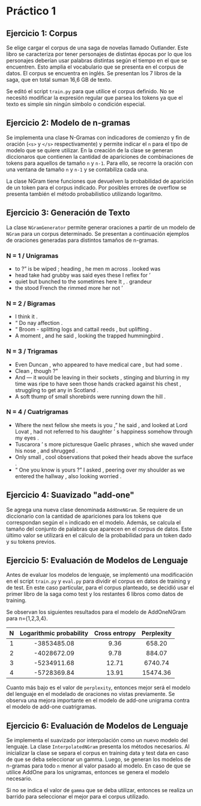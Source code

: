 # Práctico 1

## Ejercicio 1: Corpus
Se elige cargar el corpus de una saga de novelas llamado Outlander.
Este libro se caracteriza por tener personajes de distintas épocas por
lo que los personajes deberían usar palabras distintas según el tiempo
en el que se encuentren. Esto amplia el vocabulario que se presenta
en el corpus de datos. El corpus se encuentra en inglés. Se presentan
los 7 libros de la saga, que en total suman 16,6 GB de texto.

Se editó el script `train.py` para que utilice el corpus definido.
No se necesitó modificar la expresión regular que parsea los tokens
ya que el texto es simple sin ningún símbolo o condición especial.


## Ejercicio 2: Modelo de n-gramas
Se implementa una clase N-Gramas con indicadores de comienzo y fin de
oración (`<s>` y `</s>` respectivamente) y permite indicar el `n` para
el tipo de modelo que se quiere utilizar. En la creación de la clase
se generan diccionaros que contienen la cantidad de apariciones de
combinaciones de tokens para aquellos de tamaño `n` y `n-1`. Para ello,
se recorre la oración con una ventana de tamaño `n` y `n-1` y se
contabiliza cada una.

La clase NGram tiene funciones que devuelven la probabilidad de aparición
de un token para el corpus indicado. Por posibles errores de overflow
se presenta también el método probabilistico utilizando logaritmo.

## Ejercicio 3: Generación de Texto
La clase `NGramGenerator` permite generar oraciones a partir de un
modelo de `NGram` para un corpus determinado. Se presentan a continuación
ejemplos de oraciones generadas para distintos tamaños de n-gramas.

### N = 1 / Unigramas
* to ?” is be wiped ; heading , he men m across . looked was
* head take had grubby was said eyes these I reflex for ’
* quiet but bunched to the sometimes here It , . grandeur
* the stood French the rimmed more her not ’
### N = 2 / Bigramas
* I think it .
* “ Do nay affection .
* “ Broom - splitting logs and cattail reeds , but uplifting .
* A moment , and he said , looking the trapped hummingbird .
### N = 3 / Trigramas
* Even Duncan , who appeared to have medical care , but had some .
* Clean , though ?”
* And — it would be leaving in their sockets , stinging and blurring in my time was ripe to have seen those hands cracked against his chest , struggling to get any in Scotland .
* A soft thump of small shorebirds were running down the hill .
### N = 4 / Cuatrigramas
* Where the next fellow she meets is you ,” he said , and looked at Lord Lovat , had not referred to his daughter ’ s happiness somehow through my eyes .
* Tuscarora ’ s more picturesque Gaelic phrases , which she waved under his nose , and shrugged .
* Only small , cool observations that poked their heads above the surface .
* “ One you know is yours ?” I asked , peering over my shoulder as we entered the hallway , also looking worried .

## Ejercicio 4: Suavizado "add-one"
Se agrega una nueva clase denominada `AddOneNGram`. Se requiere
de un diccionario con la cantidad de apariciones para los tokens que
correspondan según el `n` indicado en el modelo. Además, se calcula
el tamaño del conjunto de palabras que aparecen en el corpus de datos.
Este último valor se utilizará en el cálculo de la probabilidad
para un token dado y su tokens previos.

## Ejercicio 5: Evaluación de Modelos de Lenguaje
Antes de evaluar los modelos de lenguaje, se implementó una modificación
en el script `train.py` y `eval.py` para dividir el corpus en datos
de training y de test. En este caso particular, para el corpus planteado,
se decidió usar el primer libro de la saga como test y los restantes
6 libros como datos de training.

Se observan los siguientes resultados para el modelo de AddOneNGram
para n={1,2,3,4}.

| N | Logarithmic probability | Cross entropy  | Perplexity |
| :-------------: | :-------------: | :-------------: | :-------------: |
| 1 | -3853485.08 | 9.36 | 658.20  |
| 2 | -4028672.09 | 9.78 | 884.07 |
| 3 | -5234911.68 | 12.71 | 6740.74 |
| 4 | -5728369.84 | 13.91 | 15474.36 |

Cuanto más bajo es el valor de `perplexity`, entonces mejor será el modelo
del lenguaje en el modelado de oraciones no vistas previamente. Se observa
una mejora importante en el modelo de add-one unigrama contra
el modelo de add-one cuatrigramas.

<!--1gram-->
<!--sobre el mismo corpus de entrenamiento-->
<!--Log probability: -31703639.881051958-->
<!--Cross entropy: 9.271691331130986-->
<!--Perplexity: 618.0978048404776-->

<!--4gram-->
<!--sobre el mismo corpus de entrenamiento-->
<!--Log probability: -44854392.5005444-->
<!--Cross entropy: 13.117613109118027-->
<!--Perplexity: 8887.815228771982-->

## Ejercicio 6: Evaluación de Modelos de Lenguaje
Se implementa el suavizado por interpolación como un nuevo modelo del
lenguaje. La clase `InterpolatedNGram` presenta los métodos necesarios.
Al inicializar la clase se separa el corpus en training data y test data
en caso de que se deba seleccionar un gamma. Luego, se generan los modelos
de n-gramas para todo `n` menor al valor pasado al modelo. En caso de
que se utilice AddOne para los unigramas, entonces se genera el modelo
necesario.

Si no se indica el valor de `gamma` que se deba utilizar, entonces
se realiza un barrido para seleccionar el mejor para el corpus utilizado.

